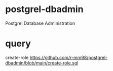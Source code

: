 # postgrel-dbadmin
Postgrel Database Administration

# query
create-role https://github.com/r-mm98/postgrel-dbadmin/blob/main/create-role.sql
